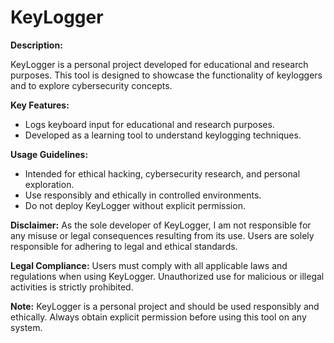 # KeyLogger

**Description:**

KeyLogger is a personal project developed for educational and research purposes. This tool is designed to showcase the functionality of keyloggers and to explore cybersecurity concepts.

**Key Features:**
- Logs keyboard input for educational and research purposes.
- Developed as a learning tool to understand keylogging techniques.

**Usage Guidelines:**
- Intended for ethical hacking, cybersecurity research, and personal exploration.
- Use responsibly and ethically in controlled environments.
- Do not deploy KeyLogger without explicit permission.

**Disclaimer:**
As the sole developer of KeyLogger, I am not responsible for any misuse or legal consequences resulting from its use. Users are solely responsible for adhering to legal and ethical standards.

**Legal Compliance:**
Users must comply with all applicable laws and regulations when using KeyLogger. Unauthorized use for malicious or illegal activities is strictly prohibited.

**Note:**
KeyLogger is a personal project and should be used responsibly and ethically. Always obtain explicit permission before using this tool on any system.

